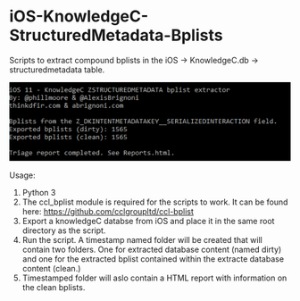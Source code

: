 # iOS-KnowledgeC-StructuredMetadata-Bplists
Scripts to extract compound bplists in the iOS -> KnowledgeC.db -> structuredmetadata table.

![alt text](run.PNG "Usage example")  

Usage: 
1. Python 3
2. The ccl_bplist module is required for the scripts to work. It can be found here: https://github.com/cclgroupltd/ccl-bplist
3. Export a knowledgeC databse from iOS and place it in the same root directory as the script.
4. Run the script. A timestamp named folder will be created that will contain two folders. One for extracted database content (named dirty) and one for the extracted bplist contained within the extracte database content (clean.)
5. Timestamped folder will aslo contain a HTML report with information on the clean bplists.
